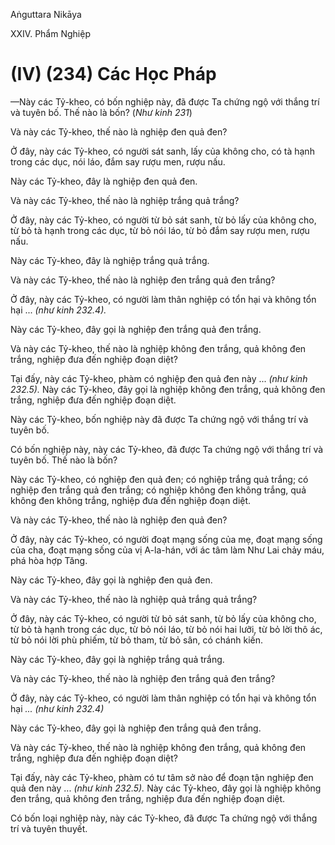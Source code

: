 Aṅguttara Nikāya

XXIV. Phẩm Nghiệp

# (IV) (234) Các Học Pháp

—Này các Tỷ-kheo, có bốn nghiệp này, đã được Ta chứng ngộ với thắng trí và tuyên bố. Thế nào là bốn? (_Như kinh 231_)

Và này các Tỷ-kheo, thế nào là nghiệp đen quả đen?

Ở đây, này các Tỷ-kheo, có người sát sanh, lấy của không cho, có tà hạnh trong các dục, nói láo, đắm say rượu men, rượu nấu.

Này các Tỷ-kheo, đây là nghiệp đen quả đen.

Và này các Tỷ-kheo, thế nào là nghiệp trắng quả trắng?

Ở đây, này các Tỷ-kheo, có người từ bỏ sát sanh, từ bỏ lấy của không cho, từ bỏ tà hạnh trong các dục, từ bỏ nói láo, từ bỏ đắm say rượu men, rượu nấu.

Này các Tỷ-kheo, đây là nghiệp trắng quả trắng.

Và này các Tỷ-kheo, thế nào là nghiệp đen trắng quả đen trắng?

Ở đây, này các Tỷ-kheo, có người làm thân nghiệp có tổn hại và không tổn hại ... _(như kinh 232.4)._

Này các Tỷ-kheo, đây gọi là nghiệp đen trắng quả đen trắng.

Và này các Tỷ-kheo, thế nào là nghiệp không đen trắng, quả không đen trắng, nghiệp đưa đến nghiệp đoạn diệt?

Tại đấy, này các Tỷ-kheo, phàm có nghiệp đen quả đen này ... _(như kinh 232.5)._ Này các Tỷ-kheo, đây gọi là nghiệp không đen trắng, quả không đen trắng, nghiệp đưa đến nghiệp đoạn diệt.

Này các Tỷ-kheo, bốn nghiệp này đã được Ta chứng ngộ với thắng trí và tuyên bố.

Có bốn nghiệp này, này các Tỷ-kheo, đã được Ta chứng ngộ với thắng trí và tuyên bố. Thế nào là bốn?

Này các Tỷ-kheo, có nghiệp đen quả đen; có nghiệp trắng quả trắng; có nghiệp đen trắng quả đen trắng; có nghiệp không đen không trắng, quả không đen không trắng, nghiệp đưa đến nghiệp đoạn diệt.

Và này các Tỷ-kheo, thế nào là nghiệp đen quả đen?

Ở đây, này các Tỷ-kheo, có người đoạt mạng sống của mẹ, đoạt mạng sống của cha, đoạt mạng sống của vị A-la-hán, với ác tâm làm Như Lai chảy máu, phá hòa hợp Tăng.

Này các Tỷ-kheo, đây gọi là nghiệp đen quả đen.

Và này các Tỷ-kheo, thế nào là nghiệp quả trắng quả trắng?

Ở đây, này các Tỷ-kheo, có người từ bỏ sát sanh, từ bỏ lấy của không cho, từ bỏ tà hạnh trong các dục, từ bỏ nói láo, từ bỏ nói hai lưỡi, từ bỏ lời thô ác, từ bỏ nói lời phù phiếm, từ bỏ tham, từ bỏ sân, có chánh kiến.

Này các Tỷ-kheo, đây gọi là nghiệp trắng quả trắng.

Và này các Tỷ-kheo, thế nào là nghiệp đen trắng quả đen trắng?

Ở đây, này các Tỷ-kheo, có người làm thân nghiệp có tổn hại và không tổn hại _... (như kinh 232.4)_

Này các Tỷ-kheo, đây gọi là nghiệp đen trắng quả đen trắng.

Và này các Tỷ-kheo, thế nào là nghiệp không đen trắng, quả không đen trắng, nghiệp đưa đến nghiệp đoạn diệt?

Tại đấy, này các Tỷ-kheo, phàm có tư tâm sở nào để đoạn tận nghiệp đen quả đen này ... _(như kinh 232.5)._ Này các Tỷ-kheo, đây gọi là nghiệp không đen trắng, quả không đen trắng, nghiệp đưa đến nghiệp đoạn diệt.

Có bốn loại nghiệp này, này các Tỷ-kheo, đã được Ta chứng ngộ với thắng trí và tuyên thuyết.


